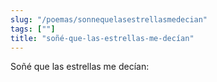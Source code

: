 ```yaml
---
slug: "/poemas/sonnequelasestrellasmedecian"
tags: [""]
title: "soñé-que-las-estrellas-me-decían"
---
```

Soñé que las estrellas me decían: